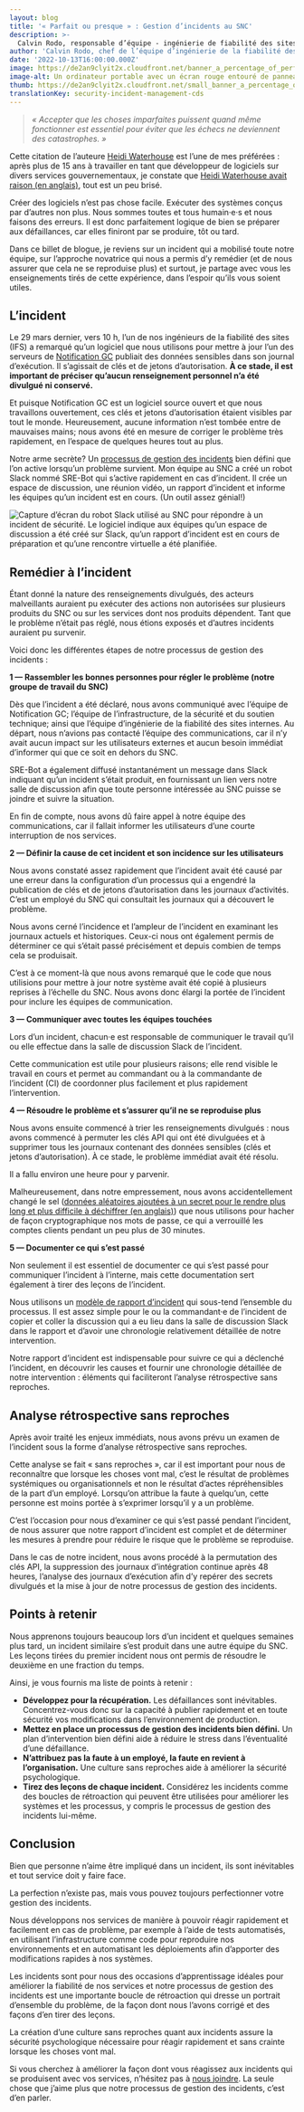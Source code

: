 ```yaml
---
layout: blog
title: '« Parfait ou presque » : Gestion d’incidents au SNC'
description: >-
  Calvin Rodo, responsable d’équipe - ingénierie de fiabilité des sites et infonuagique, offre un aperçu du processus de gestion des incidents au SNC, axé sur les leçons apprises.
author: 'Calvin Rodo, chef de l’équipe d’ingénierie de la fiabilité des sites (IFS)'
date: '2022-10-13T16:00:00.000Z'
image: https://de2an9clyit2x.cloudfront.net/banner_a_percentage_of_perfection_incident_management_at_cds_f2f8ea5925.jpeg
image-alt: Un ordinateur portable avec un écran rouge entouré de panneaux de danger, d'un sablier, d'une icône de paramètres et d'une bouée de sauvetage.
thumb: https://de2an9clyit2x.cloudfront.net/small_banner_a_percentage_of_perfection_incident_management_at_cds_f2f8ea5925.jpeg
translationKey: security-incident-management-cds
---
```

> *« Accepter que les choses imparfaites puissent quand même fonctionner est essentiel pour éviter que les échecs ne deviennent des catastrophes. »*

Cette citation de l’auteure [Heidi Waterhouse](https://twitter.com/wiredferret) est l’une de mes préférées : après plus de 15 ans à travailler en tant que développeur de logiciels sur divers services gouvernementaux, je constate que [Heidi Waterhouse avait raison (en anglais)](https://increment.com/reliability/failure-is-okay/), tout est un peu brisé.

Créer des logiciels n’est pas chose facile. Exécuter des systèmes conçus par d’autres non plus. Nous sommes toutes et tous humain·e·s et nous faisons des erreurs. Il est donc parfaitement logique de bien se préparer aux défaillances, car elles finiront par se produire, tôt ou tard.

Dans ce billet de blogue, je reviens sur un incident qui a mobilisé toute notre équipe, sur l’approche novatrice qui nous a permis d’y remédier (et de nous assurer que cela ne se reproduise plus) et surtout, je partage avec vous les enseignements tirés de cette expérience, dans l’espoir qu’ils vous soient utiles. 

## L’incident

Le 29 mars dernier, vers 10 h, l’un de nos ingénieurs de la fiabilité des sites (IFS) a remarqué qu’un logiciel que nous utilisons pour mettre à jour l’un des serveurs de [Notification GC](https://notification.canada.ca/accueil) publiait des données sensibles dans son journal d’exécution. Il s’agissait de clés et de jetons d’autorisation. **À ce stade, il est important de préciser qu’aucun renseignement personnel n’a été divulgué ni conservé.**  

Et puisque Notification GC est un logiciel source ouvert et que nous travaillons ouvertement, ces clés et jetons d’autorisation étaient visibles par tout le monde. Heureusement, aucune information n’est tombée entre de mauvaises mains; nous avons été en mesure de corriger le problème très rapidement, en l’espace de quelques heures tout au plus.

Notre arme secrète? Un [processus de gestion des incidents](https://github.com/cds-snc/site-reliability-engineering-public/blob/main/docs/processus_de_gestion_dincidents_au_snc.md) bien défini que l’on active lorsqu’un problème survient.
Mon équipe au SNC a créé un robot Slack nommé SRE-Bot qui s’active rapidement en cas d’incident. Il crée un espace de discussion, une réunion vidéo, un rapport d’incident et informe les équipes qu’un incident est en cours. (Un outil assez génial!)

![Capture d’écran du robot Slack utilisé au SNC pour répondre à un incident de sécurité. Le logiciel indique aux équipes qu’un espace de discussion a été créé sur Slack, qu’un rapport d’incident est en cours de préparation et qu’une rencontre virtuelle a été planifiée.](https://de2an9clyit2x.cloudfront.net/sre_start_incident_fr_670a9d33d6.jpeg)

## Remédier à l’incident
Étant donné la nature des renseignements divulgués, des acteurs malveillants auraient pu exécuter des actions non autorisées sur plusieurs produits du SNC ou sur les services dont nos produits dépendent. Tant que le problème n’était pas réglé, nous étions exposés et d’autres incidents auraient pu survenir.

Voici donc les différentes étapes de notre processus de gestion des incidents  :

**1 — Rassembler les bonnes personnes pour régler le problème (notre groupe de travail du SNC)**

Dès que l’incident a été déclaré, nous avons communiqué avec l’équipe de Notification GC; l’équipe de l’infrastructure, de la sécurité et du soutien technique; ainsi que l’équipe d’ingénierie de la fiabilité des sites internes. Au départ, nous n’avions pas contacté l’équipe des communications, car il n’y avait aucun impact sur les utilisateurs externes et aucun besoin immédiat d’informer qui que ce soit en dehors du SNC. 

SRE-Bot a également diffusé instantanément un message dans Slack indiquant qu’un incident s’était produit, en fournissant un lien vers notre salle de discussion afin que toute personne intéressée au SNC puisse se joindre et suivre la situation.

En fin de compte, nous avons dû faire appel à notre équipe des communications, car il fallait informer les utilisateurs d’une courte interruption de nos services.

**2 — Définir la cause de cet incident et son incidence sur les utilisateurs**

Nous avons constaté assez rapidement que l’incident avait été causé par une erreur dans la configuration d’un processus qui a engendré la publication de clés et de jetons d’autorisation dans les journaux d’activités. C’est un employé du SNC qui consultait les journaux qui a découvert le problème. 

Nous avons cerné l’incidence et l’ampleur de l’incident en examinant les journaux actuels et historiques. Ceux-ci nous ont également permis de déterminer ce qui s’était passé précisément et depuis combien de temps cela se produisait. 

C’est à ce moment-là que nous avons remarqué que le code que nous utilisions pour mettre à jour notre système avait été copié à plusieurs reprises à l’échelle du SNC. Nous avons donc élargi la portée de l’incident pour inclure les équipes de communication. 

**3 — Communiquer avec toutes les équipes touchées**

Lors d’un incident, chacun·e est responsable de communiquer le travail qu’il ou elle effectue dans la salle de discussion Slack de l’incident. 


Cette communication est utile pour plusieurs raisons; elle rend visible le travail en cours et permet au commandant ou à la commandante de l’incident (CI) de coordonner plus facilement et plus rapidement l’intervention. 

**4 — Résoudre le problème et s’assurer qu’il ne se reproduise plus**

Nous avons ensuite commencé à trier les renseignements divulgués : nous avons commencé à permuter les clés API qui ont été divulguées et à supprimer tous les journaux contenant des données sensibles (clés et jetons d’autorisation). À ce stade, le problème immédiat avait été résolu. 

Il a fallu environ une heure pour y parvenir.

Malheureusement, dans notre empressement, nous avons accidentellement changé le sel ([données aléatoires ajoutées à un secret pour le rendre plus long et plus difficile à déchiffrer (en anglais)](https://cheatsheetseries.owasp.org/cheatsheets/Password_Storage_Cheat_Sheet.html#salting)) que nous utilisons pour hacher de façon cryptographique nos mots de passe, ce qui a verrouillé les comptes clients pendant un peu plus de 30 minutes. 

**5 — Documenter ce qui s’est passé**

Non seulement il est essentiel de documenter ce qui s’est passé pour communiquer l’incident à l’interne, mais cette documentation sert également à tirer des leçons de l’incident. 

Nous utilisons un [modèle de rapport d’incident](https://github.com/cds-snc/site-reliability-engineering-public/blob/main/docs/modele_de_rapport_dincident_de_produit.md) qui sous-tend l’ensemble du processus. Il est assez simple pour le ou la commandant·e de l’incident de copier et coller la discussion qui a eu lieu dans la salle de discussion Slack dans le rapport et d’avoir une chronologie relativement détaillée de notre intervention. 

Notre rapport d’incident est indispensable pour suivre ce qui a déclenché l’incident, en découvrir les causes et fournir une chronologie détaillée de notre intervention : éléments qui faciliteront l’analyse rétrospective sans reproches. 

## Analyse rétrospective sans reproches

Après avoir traité les enjeux immédiats, nous avons prévu un examen de l’incident sous la forme d’analyse rétrospective sans reproches.

Cette analyse se fait « sans reproches », car il est important pour nous de reconnaître que lorsque les choses vont mal, c’est le résultat de problèmes systémiques ou organisationnels et non le résultat d’actes répréhensibles de la part d’un employé. Lorsqu’on attribue la faute à quelqu’un, cette personne est moins portée à s’exprimer lorsqu’il y a un problème. 


C’est l’occasion pour nous d’examiner ce qui s’est passé pendant l’incident, de nous assurer que notre rapport d’incident est complet et de déterminer les mesures à prendre pour réduire le risque que le problème se reproduise. 

Dans le cas de notre incident, nous avons procédé à la permutation des clés API, la suppression des journaux d’intégration continue après 48 heures, l’analyse des journaux d’exécution afin d’y repérer des secrets divulgués et la mise à jour de notre processus de gestion des incidents.

## Points à retenir 

Nous apprenons toujours beaucoup lors d’un incident et quelques semaines plus tard, un incident similaire s’est produit dans une autre équipe du SNC. Les leçons tirées du premier incident nous ont permis de résoudre le deuxième en une fraction du temps.

Ainsi, je vous fournis ma liste de points à retenir :

* **Développez pour la récupération.** Les défaillances sont inévitables. Concentrez-vous donc sur la capacité à publier rapidement et en toute sécurité vos modifications dans l’environnement de production.
* **Mettez en place un processus de gestion des incidents bien défini.** Un plan d’intervention bien défini aide à réduire le stress dans l’éventualité d’une défaillance.
* **N’attribuez pas la faute à un employé, la faute en revient à l’organisation.** Une culture sans reproches aide à améliorer la sécurité psychologique.
* **Tirez des leçons de chaque incident.** Considérez les incidents comme des boucles de rétroaction qui peuvent être utilisées pour améliorer les systèmes et les processus, y compris le processus de gestion des incidents lui-même.

## Conclusion

Bien que personne n’aime être impliqué dans un incident, ils sont inévitables et tout service doit y faire face. 

La perfection n’existe pas, mais vous pouvez toujours perfectionner votre gestion des incidents.

Nous développons nos services de manière à pouvoir réagir rapidement et facilement en cas de problème, par exemple à l’aide de tests automatisés, en utilisant l’infrastructure comme code pour reproduire nos environnements et en automatisant les déploiements afin d’apporter des modifications rapides à nos systèmes. 

Les incidents sont pour nous des occasions d’apprentissage idéales pour améliorer la fiabilité de nos services et notre processus de gestion des incidents est une importante boucle de rétroaction qui dresse un portrait d’ensemble du problème, de la façon dont nous l’avons corrigé et des façons d’en tirer des leçons.

La création d’une culture sans reproches quant aux incidents assure la sécurité psychologique nécessaire pour réagir rapidement et sans crainte lorsque les choses vont mal. 

Si vous cherchez à améliorer la façon dont vous réagissez aux incidents qui se produisent avec vos services, n’hésitez pas à [nous joindre](https://numerique.canada.ca/encadrement-et-conseil/). La seule chose que j’aime plus que notre processus de gestion des incidents, c’est d’en parler. 

